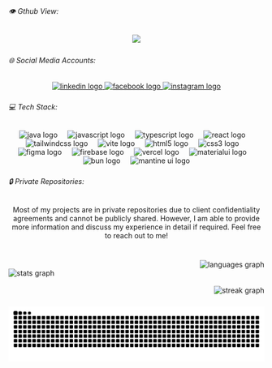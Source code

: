 <h6 align="left">👁️ Gthub View:</h6>

<div align="center">
  <img src="https://profile-counter.glitch.me/tabrilla/count.svg?"  />
</div>

###

<h6 align="left">🌐 Social Media Accounts:</h6>

<div align="center">
  <a href="https://www.linkedin.com/in/tabrilla-angeles/" target="_blank">
    <img src="https://img.shields.io/static/v1?message=LinkedIn&logo=linkedin&label=&color=0077B5&logoColor=white&labelColor=&style=for-the-badge" height="30" alt="linkedin logo"  />
  </a>
  <a href="https://www.facebook.com/angeles.tabrilla" target="_blank">
    <img src="https://img.shields.io/static/v1?message=Facebook&logo=facebook&label=&color=1877F2&logoColor=white&labelColor=&style=for-the-badge" height="30" alt="facebook logo"  />
  </a>
  <a href="https://www.instagram.com/ar.tabrilla/" target="_blank">
    <img src="https://img.shields.io/static/v1?message=Instagram&logo=instagram&label=&color=E4405F&logoColor=white&labelColor=&style=for-the-badge" height="30" alt="instagram logo"  />
  </a>
</div>

###

<h6 align="left">💻 Tech Stack:</h6>

###

<div align="center">
  <img src="https://skillicons.dev/icons?i=java" height="40" alt="java logo"  />
  <img width="12" />
  <img src="https://skillicons.dev/icons?i=js" height="40" alt="javascript logo"  />
  <img width="12" />
  <img src="https://skillicons.dev/icons?i=ts" height="40" alt="typescript logo"  />
  <img width="12" />
  <img src="https://skillicons.dev/icons?i=react" height="40" alt="react logo"  />
  <img width="12" />
  <img src="https://skillicons.dev/icons?i=tailwind" height="40" alt="tailwindcss logo"  />
  <img width="12" />
  <img src="https://skillicons.dev/icons?i=vite" height="40" alt="vite logo"  />
  <img width="12" />
  <img src="https://skillicons.dev/icons?i=html" height="40" alt="html5 logo"  />
  <img width="12" />
  <img src="https://skillicons.dev/icons?i=css" height="40" alt="css3 logo"  />
  <img width="12" />
  <img src="https://skillicons.dev/icons?i=figma" height="40" alt="figma logo"  />
  <img width="12" />
  <img src="https://skillicons.dev/icons?i=firebase" height="40" alt="firebase logo"  />
  <img width="12" />
  <img src="https://skillicons.dev/icons?i=vercel" height="40" alt="vercel logo"  />
  <img width="12" />
  <img src="https://skillicons.dev/icons?i=materialui" height="40" alt="materialui logo"  />
  <img width="12" />
  <!-- Custom icon -->
  <img src="https://user-images.githubusercontent.com/709451/182802334-d9c42afe-f35d-4a7b-86ea-9985f73f20c3.png" height="40" alt="bun logo"  />
  <img width="12" />
  <img src="https://avatars.githubusercontent.com/u/79146003?s=280&v=4" height="40" alt="mantine ui logo"  />
   
</div>

###

<h6 align="left">🔒 Private Repositories:</h6>

###

<p align="center">Most of my projects are in private repositories due to client confidentiality agreements and cannot be publicly shared. However, I am able to provide more information and discuss my experience in detail if required. Feel free to reach out to me!</p>

###

<br clear="both">

<div align="right">
  <img src="https://github-readme-stats.vercel.app/api/top-langs?username=tabrilla&locale=en&hide_title=false&layout=compact&card_width=320&langs_count=5&theme=rose_pine&hide_border=false&order=2" height="130" alt="languages graph"  />
</div>


<div align="left">
  <img src="https://github-readme-stats.vercel.app/api?username=tabrilla&hide_title=false&hide_rank=false&show_icons=true&include_all_commits=true&count_private=true&disable_animations=false&theme=radical&locale=en&hide_border=false&order=1" height="130" alt="stats graph"  />
</div>


<br clear="both">

<div align="right">
  <img src="https://streak-stats.demolab.com?user=tabrilla&locale=en&mode=daily&theme=rose_pine&hide_border=false&border_radius=0&order=3" height="130" alt="streak graph"  />
</div>


###

<img src="https://raw.githubusercontent.com/tabrilla/tabrilla/output/snake.svg" alt="Snake animation" />

###
